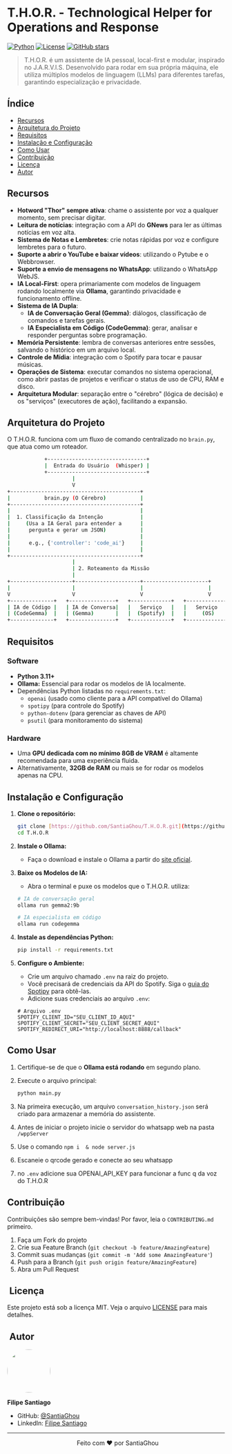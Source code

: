   # T.H.O.R. - Technological Helper for Operations and Response

[![Python](https://img.shields.io/badge/Python-3.11+-blue.svg)](https://www.python.org/)
[![License](https://img.shields.io/github/license/SantiaGhou/T.H.O.R)](LICENSE)
[![GitHub stars](https://img.shields.io/github/stars/SantiaGhou/T.H.O.R)](https://github.com/SantiaGhou/T.H.O.R/stargazers)

> T.H.O.R. é um assistente de IA pessoal, local-first e modular, inspirado no J.A.R.V.I.S. Desenvolvido para rodar em sua própria máquina, ele utiliza múltiplos modelos de linguagem (LLMs) para diferentes tarefas, garantindo especialização e privacidade.

## Índice

- [Recursos](#recursos)
- [Arquitetura do Projeto](#arquitetura-do-projeto)
- [Requisitos](#requisitos)
- [Instalação e Configuração](#instalação-e-configuração)
- [Como Usar](#como-usar)
- [Contribuição](#contribuição)
- [Licença](#licença)
- [Autor](#autor)

## Recursos

- **Hotword "Thor" sempre ativa**: chame o assistente por voz a qualquer momento, sem precisar digitar.
- **Leitura de notícias**: integração com a API do **GNews** para ler as últimas notícias em voz alta.
- **Sistema de Notas e Lembretes**: crie notas rápidas por voz e configure lembretes para o futuro.
- **Suporte a abrir o YouTube e baixar vídeos**: utilizando o Pytube e o Webbrowser.
- **Suporte a envio de mensagens no WhatsApp**: utilizando o WhatsApp WebJS.
- **IA Local-First**: opera primariamente com modelos de linguagem rodando localmente via **Ollama**, garantindo privacidade e funcionamento offline.
- **Sistema de IA Dupla**:
    - **IA de Conversação Geral (Gemma)**: diálogos, classificação de comandos e tarefas gerais.
    - **IA Especialista em Código (CodeGemma)**: gerar, analisar e responder perguntas sobre programação.
- **Memória Persistente**: lembra de conversas anteriores entre sessões, salvando o histórico em um arquivo local.
- **Controle de Mídia**: integração com o Spotify para tocar e pausar músicas.
- **Operações de Sistema**: executar comandos no sistema operacional, como abrir pastas de projetos e verificar o status de uso de CPU, RAM e disco.
- **Arquitetura Modular**: separação entre o "cérebro" (lógica de decisão) e os "serviços" (executores de ação), facilitando a expansão.


## Arquitetura do Projeto

O T.H.O.R. funciona com um fluxo de comando centralizado no `brain.py`, que atua como um roteador.

```bash
            +--------------------------------+
            |  Entrada do Usuário  (Whisper) |
            +--------------------------------+
                     |
                     V
+------------------------------------------+
|           brain.py (O Cérebro)           |
+------------------------------------------+
|                                          |
|  1. Classificação da Intenção            |
|     (Usa a IA Geral para entender a      |
|      pergunta e gerar um JSON)           |
|                                          |
|      e.g., {'controller': 'code_ai'}     |
|                                          |
+------------------------------------------+
                     |
                     | 2. Roteamento da Missão
                     |
+--------------------+---------------------+---------------------+
|                    |                     |                     |
V                    V                     V                     V
+--------------+   +---------------+   +-------------+   +--------------+
| IA de Código |   | IA de Conversa|   |   Serviço   |   |   Serviço    | ...
| (CodeGemma)  |   | (Gemma)       |   |  (Spotify)  |   |     (OS)     |
+--------------+   +---------------+   +-------------+   +--------------+
```
## Requisitos

### Software
- **Python 3.11+**
- **Ollama:** Essencial para rodar os modelos de IA localmente.
- Dependências Python listadas no `requirements.txt`:
  - `openai` (usado como cliente para a API compatível do Ollama)
  - `spotipy` (para controle do Spotify)
  - `python-dotenv` (para gerenciar as chaves de API)
  - `psutil` (para monitoramento do sistema)

### Hardware
- Uma **GPU dedicada com no mínimo 8GB de VRAM** é altamente recomendada para uma experiência fluida.
- Alternativamente, **32GB de RAM** ou mais se for rodar os modelos apenas na CPU.

## Instalação e Configuração

1.  **Clone o repositório:**
    ```bash
    git clone [https://github.com/SantiaGhou/T.H.O.R.git](https://github.com/SantiaGhou/T.H.O.R.git)
    cd T.H.O.R
    ```

2.  **Instale o Ollama:**
    -   Faça o download e instale o Ollama a partir do [site oficial](https://ollama.com/).

3.  **Baixe os Modelos de IA:**
    -   Abra o terminal e puxe os modelos que o T.H.O.R. utiliza:
    ```bash
    # IA de conversação geral
    ollama run gemma2:9b

    # IA especialista em código
    ollama run codegemma
    ```

4.  **Instale as dependências Python:**
    ```bash
    pip install -r requirements.txt
    ```

5.  **Configure o Ambiente:**
    -   Crie um arquivo chamado `.env` na raiz do projeto.
    -   Você precisará de credenciais da API do Spotify. Siga o [guia do Spotipy](https://spotipy.readthedocs.io/en/latest/#credentials) para obtê-las.
    -   Adicione suas credenciais ao arquivo `.env`:
    ```env
    # Arquivo .env
    SPOTIFY_CLIENT_ID="SEU_CLIENT_ID_AQUI"
    SPOTIFY_CLIENT_SECRET="SEU_CLIENT_SECRET_AQUI"
    SPOTIFY_REDIRECT_URI="http://localhost:8888/callback"
    ```

## Como Usar

1.  Certifique-se de que o **Ollama está rodando** em segundo plano.

2.  Execute o arquivo principal:
    ```bash
    python main.py
    ```

3.  Na primeira execução, um arquivo `conversation_history.json` será criado para armazenar a memória do assistente.

4. Antes de iniciar o projeto inicie o servidor do whatsapp web na pasta ``` /wppServer ```

5. Use o comando ``` npm i  & node server.js ```

6. Escaneie o qrcode gerado e conecte ao seu whatsapp

7. no ```.env``` adicione sua OPENAI_API_KEY para funcionar a func q da voz do T.H.O.R 

## Contribuição

Contribuições são sempre bem-vindas! Por favor, leia o `CONTRIBUTING.md` primeiro.

1.  Faça um Fork do projeto
2.  Crie sua Feature Branch (`git checkout -b feature/AmazingFeature`)
3.  Commit suas mudanças (`git commit -m 'Add some AmazingFeature'`)
4.  Push para a Branch (`git push origin feature/AmazingFeature`)
5.  Abra um Pull Request

##  Licença

Este projeto está sob a licença MIT. Veja o arquivo [LICENSE](LICENSE) para mais detalhes.

##  Autor

<img src="https://github.com/SantiaGhou.png?size=100" width="100px" style="border-radius: 50%;">

**Filipe Santiago**

-   GitHub: [@SantiaGhou](https://github.com/SantiaGhou)
-   LinkedIn: [Filipe Santiago](https://linkedin.com/in/filipe-santiago)

---

<div align="center">
  Feito com ❤️ por SantiaGhou
</div>